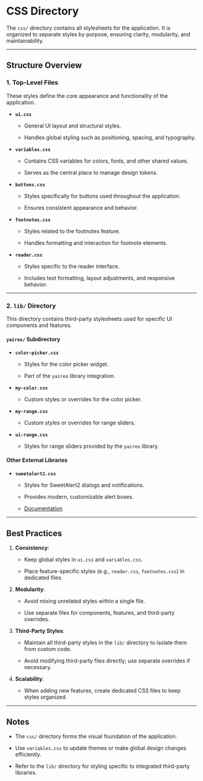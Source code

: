 # CSS Directory

The `css/` directory contains all stylesheets for the application. It is organized to separate styles by purpose, ensuring clarity, modularity, and maintainability.

---

## Structure Overview

### 1. **Top-Level Files**

These styles define the core appearance and functionality of the application.

- **`ui.css`**

  - General UI layout and structural styles.

  - Handles global styling such as positioning, spacing, and typography.

- **`variables.css`**

  - Contains CSS variables for colors, fonts, and other shared values.

  - Serves as the central place to manage design tokens.

- **`buttons.css`**

  - Styles specifically for buttons used throughout the application.

  - Ensures consistent appearance and behavior.

- **`footnotes.css`**

  - Styles related to the footnotes feature.

  - Handles formatting and interaction for footnote elements.

- **`reader.css`**

  - Styles specific to the reader interface.

  - Includes text formatting, layout adjustments, and responsive behavior.

---

### 2. **`lib/` Directory**

This directory contains third-party stylesheets used for specific UI components and features.

#### `yaireo/` Subdirectory

- **`color-picker.css`**

  - Styles for the color picker widget.

  - Part of the `yaireo` library integration.

- **`my-color.css`**

  - Custom styles or overrides for the color picker.

- **`my-range.css`**

  - Custom styles or overrides for range sliders.

- **`ui-range.css`**

  - Styles for range sliders provided by the `yaireo` library.

#### Other External Libraries

- **`sweetalert2.css`**

  - Styles for SweetAlert2 dialogs and notifications.

  - Provides modern, customizable alert boxes.

  - [Documentation](https://sweetalert2.github.io/#usage)

---

## Best Practices

1. **Consistency**:

    - Keep global styles in `ui.css` and `variables.css`.

    - Place feature-specific styles (e.g., `reader.css`, `footnotes.css`) in dedicated files.

2. **Modularity**:

    - Avoid mixing unrelated styles within a single file.

    - Use separate files for components, features, and third-party overrides.

3. **Third-Party Styles**:

    - Maintain all third-party styles in the `lib/` directory to isolate them from custom code.

    - Avoid modifying third-party files directly; use separate overrides if necessary.

4. **Scalability**:

    - When adding new features, create dedicated CSS files to keep styles organized.

---

## Notes

- The `css/` directory forms the visual foundation of the application.

- Use `variables.css` to update themes or make global design changes efficiently.

- Refer to the `lib/` directory for styling specific to integrated third-party libraries.
